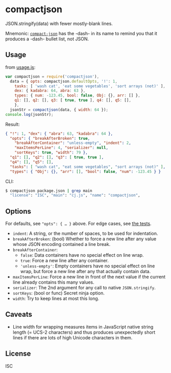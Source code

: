 ﻿
<!--#echo json="package.json" key="name" underline="=" -->
compactjson
===========
<!--/#echo -->

<!--#echo json="package.json" key="description" -->
JSON.stringify(data) with fewer mostly-blank lines.
<!--/#echo -->

Mnemonic: [`compact-json`][compact-json] has the -dash- in its name
to remind you that it produces a -dash- bullet list, not JSON.


Usage
-----
from [usage.js](usage.js):

<!--#include file="usage.js" start="  //#u" stop="  //#r" code="javascript"
  outdent="  " -->
<!--#verbatim lncnt="11" -->
```javascript
var compactjson = require('compactjson'),
  data = { opts: compactjson.defaultOpts, '!': 1,
    tasks: [ 'wash cat', 'eat some vegetables', 'sort arrays (not)' ],
    dex: { kadabra: 64, abra: 63 },
    types: { num: -123.45, bool: false, Obj: {}, arr: [] },
    q1: [], q2: [], q3: [ true, true ], q4: [], q5: [],
    },
  jsonStr = compactjson(data, { width: 64 });
console.log(jsonStr);
```
<!--/include-->

Result:

<!--#include file="usage.js" start="  //#r" stop="  //#e" code="json"
  cut-head="//= `" cut-tail="`" -->
<!--#verbatim lncnt="11" -->
```json
{ "!": 1, "dex": { "abra": 63, "kadabra": 64 },
  "opts": { "breakAfterBroken": true,
    "breakAfterContainer": "unless-empty", "indent": 2,
    "maxItemsPerLine": 4, "serializer": null,
    "sortKeys": true, "width": 79 },
  "q1": [], "q2": [], "q3": [ true, true ],
  "q4": [], "q5": [],
  "tasks": [ "wash cat", "eat some vegetables", "sort arrays (not)" ],
  "types": { "Obj": {}, "arr": [], "bool": false, "num": -123.45 } }
```
<!--/include-->

CLI:

```bash
$ compactjson package.json | grep main
  "license": "ISC", "main": "cj.js", "name": "compactjson",
```


Options
-------
For defaults, see `"opts": { … }` above.
For edge cases, see [the tests](test/).

  * `indent`: A string, or the number of spaces, to be used for indentation.
  * `breakAfterBroken`: (bool) Whether to force a new line after any value
    whose JSON encoding contained a line break.
  * `breakAfterContainer`:
    * `false`: Data containers have no special effect on line wrap.
    * `true`: Force a new line after any container.
    * `'unless-empty'`: Empty containers have no special effect on line wrap,
      but force a new line after any that actually contain data.
  * `maxItemsPerLine`: Force a new line in front of the next value
    if the current line already contains this many values.
  * `serializer`: The 2nd argument for any call to native `JSON.stringify`.
  * `sortKeys`: (bool or func) Secret ninja option.
  * `width`: Try to keep lines at most this long.



Caveats
-------
  * Line width for wrapping measures items in JavaScript native string length
    (= UCS-2 characters) and thus produces unexpectedly short lines if there
    are lots of high Unicode characters in them.






<!--#toc stop="scan" -->


  [compact-json]: https://www.npmjs.com/package/compact-json


License
-------
<!--#echo json="package.json" key=".license" -->
ISC
<!--/#echo -->
